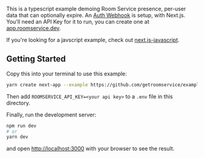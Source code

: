 This is a typescript example demoing Room Service presence, per-user data that can optionally expire. An [Auth Webhook](https://docs.roomservice.dev/docs/concepts/auth) is setup, with Next.js. You'll need an API Key for it to run, you can create one at [app.roomservice.dev](https://app.roomservice.dev/register).

If you're looking for a javscript example, check out [next.js-javascript](https://github.com/getroomservice/examples/next.js-javascript).

## Getting Started

Copy this into your terminal to use this example:
```sh
yarn create next-app --example https://github.com/getroomservice/examples --example-path next.js-presence
```

Then add `ROOMSERVICE_API_KEY=<your api key>` to a `.env` file in this directory.


Finally, run the development server:

```bash
npm run dev
# or
yarn dev
```

and open [http://localhost:3000](http://localhost:3000) with your browser to see the result.
